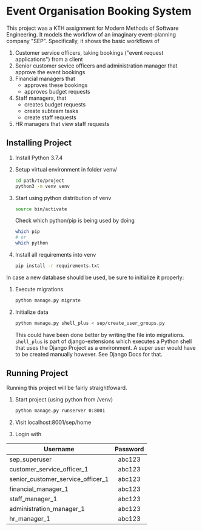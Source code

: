 # Event Organisation Booking System

This project was a KTH assignment for Modern Methods of Software Engineering. It models the workflow of an imaginary event-planning company "SEP". Specifically, it shows the basic workflows of

1. Customer service officers, taking bookings ("event request applications") from a client
2. Senior customer sevice officers and administration manager that approve the event bookings
3. Financial managers that
   * approves these bookings
   * approves budget requests
4. Staff managers, that
   * creates budget requests
   * create subteam tasks
   * create staff requests
5. HR managers that view staff requests

## Installing Project

1. Install Python 3.7.4
2. Setup virtual environment in folder venv/

    ```bash
    cd path/to/project
    python3 -m venv venv
    ```

3. Start using python distribution of venv

    ```bash
    source bin/activate
    ```

    Check which python/pip is being used by doing

    ```bash
    which pip
    # or
    which python
    ```

4. Install all requirements into venv

    ```bash
    pip install -r requirements.txt
    ```

In case a new database should be used, be sure to initialize it properly:

1. Execute migrations

    ```bash
    python manage.py migrate
    ```

2. Initialize data

    ```bash
    python manage.py shell_plus < sep/create_user_groups.py
    ```

    This could have been done better by writing the file into migrations.
    `shell_plus` is part of django-extensions which executes a Python shell that uses the Django Project as a environment.
    A super user would have to be created manually however. See Django Docs for that.

## Running Project

Running this project will be fairly straightfoward.

1. Start project (using python from /venv)

    ```bash
    python manage.py runserver 0:8001
    ```

2. Visit localhost:8001/sep/home
3. Login with

| Username     | Password |
| ------------ |:--------:|
| sep_superuser | abc123 |
| customer_service_officer_1 | abc123 |
| senior_customer_service_officer_1 | abc123 |
| financial_manager_1 | abc123 |
| staff_manager_1 | abc123 |
| administration_manager_1 | abc123 |
| hr_manager_1 | abc123 |
